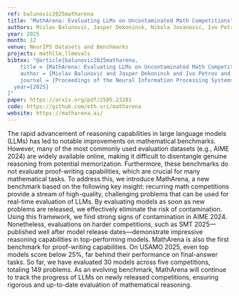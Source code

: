 ```yaml
---
ref: balunovic2025matharena
title: "MathArena: Evaluating LLMs on Uncontaminated Math Competitions"
authors: Mislav Balunović, Jasper Dekoninck, Nikola Jovanović, Ivo Petrov, Martin Vechev
year: 2025
month: 12
venue: NeurIPS Datasets and Benchmarks
projects: mathllm,llmevals
bibtex: "@article{balunovic2025matharena,
	title = {MathArena: Evaluating LLMs on Uncontaminated Math Competitions},
    author = {Mislav Balunović and Jasper Dekoninck and Ivo Petrov and Nikola Jovanović and Martin Vechev},
	journal = {Proceedings of the Neural Information Processing Systems Track on Datasets and Benchmark},
  year={2025}
}"
paper: https://arxiv.org/pdf/2505.23281
code: https://github.com/eth-sri/matharena
website: https://matharena.ai/
---
```


The rapid advancement of reasoning capabilities in large language models (LLMs) has led to notable improvements on mathematical benchmarks. However, many of the most commonly used evaluation datasets (e.g., AIME 2024) are widely available online, making it difficult to disentangle genuine reasoning from potential memorization. Furthermore, these benchmarks do not evaluate proof-writing capabilities, which are crucial for many mathematical tasks. To address this, we introduce MathArena, a new benchmark based on the following key insight: recurring math competitions provide a stream of high-quality, challenging problems that can be used for real-time evaluation of LLMs. By evaluating models as soon as new problems are released, we effectively eliminate the risk of contamination. Using this framework, we find strong signs of contamination in AIME 2024. Nonetheless, evaluations on harder competitions, such as SMT 2025—published well after model release dates—demonstrate impressive reasoning capabilities in top-performing models. MathArena is also the first benchmark for proof-writing capabilities. On USAMO 2025, even top models score below 25%, far behind their performance on final-answer tasks. So far, we have evaluated 30 models across five competitions, totaling 149 problems. As an evolving benchmark, MathArena will continue to track the progress of LLMs on newly released competitions, ensuring rigorous and up-to-date evaluation of mathematical reasoning.